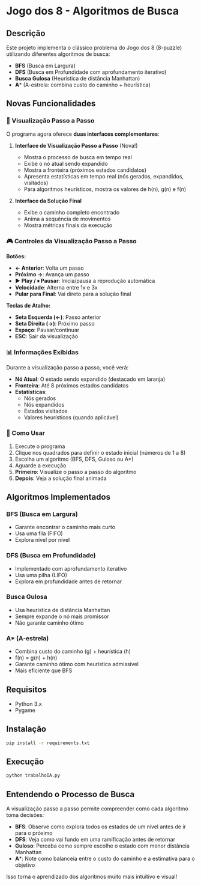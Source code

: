 # Jogo dos 8 - Algoritmos de Busca

## Descrição
Este projeto implementa o clássico problema do Jogo dos 8 (8-puzzle) utilizando diferentes algoritmos de busca:
- **BFS** (Busca em Largura)
- **DFS** (Busca em Profundidade com aprofundamento iterativo)
- **Busca Gulosa** (Heurística de distância Manhattan)
- **A*** (A-estrela: combina custo do caminho + heurística)

## Novas Funcionalidades

### 🎯 Visualização Passo a Passo
O programa agora oferece **duas interfaces complementares**:

1. **Interface de Visualização Passo a Passo** (Nova!)
   - Mostra o processo de busca em tempo real
   - Exibe o nó atual sendo expandido
   - Mostra a fronteira (próximos estados candidatos)
   - Apresenta estatísticas em tempo real (nós gerados, expandidos, visitados)
   - Para algoritmos heurísticos, mostra os valores de h(n), g(n) e f(n)

2. **Interface da Solução Final**
   - Exibe o caminho completo encontrado
   - Anima a sequência de movimentos
   - Mostra métricas finais da execução

### 🎮 Controles da Visualização Passo a Passo

**Botões:**
- **← Anterior**: Volta um passo
- **Próximo →**: Avança um passo
- **▶ Play / ⏸ Pausar**: Inicia/pausa a reprodução automática
- **Velocidade**: Alterna entre 1x e 3x
- **Pular para Final**: Vai direto para a solução final

**Teclas de Atalho:**
- **Seta Esquerda (←)**: Passo anterior
- **Seta Direita (→)**: Próximo passo
- **Espaço**: Pausar/continuar
- **ESC**: Sair da visualização

### 📊 Informações Exibidas

Durante a visualização passo a passo, você verá:
- **Nó Atual**: O estado sendo expandido (destacado em laranja)
- **Fronteira**: Até 8 próximos estados candidatos
- **Estatísticas**:
  - Nós gerados
  - Nós expandidos
  - Estados visitados
  - Valores heurísticos (quando aplicável)

### 🚀 Como Usar

1. Execute o programa
2. Clique nos quadrados para definir o estado inicial (números de 1 a 8)
3. Escolha um algoritmo (BFS, DFS, Guloso ou A*)
4. Aguarde a execução
5. **Primeiro**: Visualize o passo a passo do algoritmo
6. **Depois**: Veja a solução final animada

## Algoritmos Implementados

### BFS (Busca em Largura)
- Garante encontrar o caminho mais curto
- Usa uma fila (FIFO)
- Explora nível por nível

### DFS (Busca em Profundidade)
- Implementado com aprofundamento iterativo
- Usa uma pilha (LIFO)
- Explora em profundidade antes de retornar

### Busca Gulosa
- Usa heurística de distância Manhattan
- Sempre expande o nó mais promissor
- Não garante caminho ótimo

### A* (A-estrela)
- Combina custo do caminho (g) + heurística (h)
- f(n) = g(n) + h(n)
- Garante caminho ótimo com heurística admissível
- Mais eficiente que BFS

## Requisitos
- Python 3.x
- Pygame

## Instalação
```bash
pip install -r requirements.txt
```

## Execução
```bash
python trabalhoIA.py
```

## Entendendo o Processo de Busca

A visualização passo a passo permite compreender como cada algoritmo toma decisões:

- **BFS**: Observe como explora todos os estados de um nível antes de ir para o próximo
- **DFS**: Veja como vai fundo em uma ramificação antes de retornar
- **Guloso**: Perceba como sempre escolhe o estado com menor distância Manhattan
- **A***: Note como balanceia entre o custo do caminho e a estimativa para o objetivo

Isso torna o aprendizado dos algoritmos muito mais intuitivo e visual!
